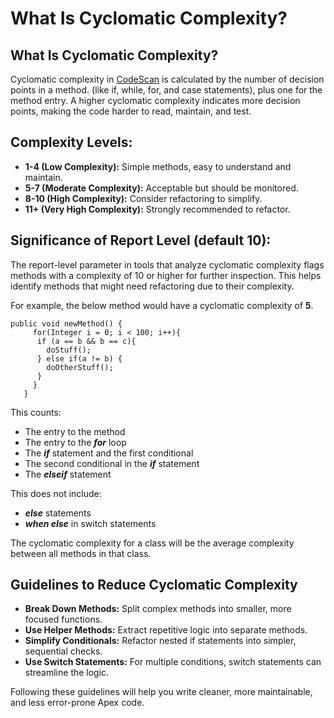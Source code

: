 # What Is Cyclomatic Complexity?

## What Is Cyclomatic Complexity?&#x20;

Cyclomatic complexity in [CodeScan](https://www.codescan.io/) is calculated by the number of decision points in a method. (like if, while, for, and case statements), plus one for the method entry. A higher cyclomatic complexity indicates more decision points, making the code harder to read, maintain, and test.

## **Complexity Levels:**

* **1-4 (Low Complexity):** Simple methods, easy to understand and maintain.
* **5-7 (Moderate Complexity):** Acceptable but should be monitored.
* **8-10 (High Complexity):** Consider refactoring to simplify.
* **11+ (Very High Complexity):** Strongly recommended to refactor.

## **Significance of Report Level (default 10):**

The report-level parameter in tools that analyze cyclomatic complexity flags methods with a complexity of 10 or higher for further inspection. This helps identify methods that might need refactoring due to their complexity.

For example, the below method would have a cyclomatic complexity of **5**.

```
public void newMethod() {
     for(Integer i = 0; i < 100; i++){
      if (a == b && b == c){
        doStuff();
      } else if(a != b) {
        doOtherStuff();
      }
     }
   }
```

This counts:

* The entry to the method
* The entry to the _**for**_ loop
* The _**if**_ statement and the first conditional
* The second conditional in the _**if**_ statement
* The _**elseif**_ statement

This does not include:

* _**else**_ statements
* _**when else**_ in switch statements

The cyclomatic complexity for a class will be the average complexity between all methods in that class.

## **Guidelines to Reduce Cyclomatic Complexity**

* **Break Down Methods:** Split complex methods into smaller, more focused functions.
* **Use Helper Methods:** Extract repetitive logic into separate methods.
* **Simplify Conditionals:** Refactor nested if statements into simpler, sequential checks.
* **Use Switch Statements:** For multiple conditions, switch statements can streamline the logic.

Following these guidelines will help you write cleaner, more maintainable, and less error-prone Apex code.

